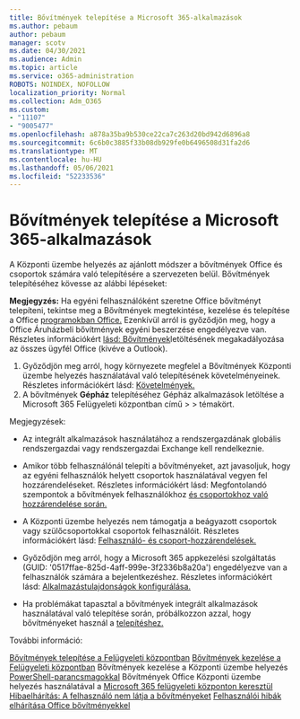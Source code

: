 ```yaml
---
title: Bővítmények telepítése a Microsoft 365-alkalmazások
ms.author: pebaum
author: pebaum
manager: scotv
ms.date: 04/30/2021
ms.audience: Admin
ms.topic: article
ms.service: o365-administration
ROBOTS: NOINDEX, NOFOLLOW
localization_priority: Normal
ms.collection: Adm_O365
ms.custom:
- "11107"
- "9005477"
ms.openlocfilehash: a878a35ba9b530ce22ca7c263d20bd942d6896a8
ms.sourcegitcommit: 6c6b0c3885f33b08db929fe0b6496508d31fa2d6
ms.translationtype: MT
ms.contentlocale: hu-HU
ms.lasthandoff: 05/06/2021
ms.locfileid: "52233536"
---
```

# <a name="deploying-add-ins-for-microsoft-365-apps"></a>Bővítmények telepítése a Microsoft 365-alkalmazások

A Központi üzembe helyezés az ajánlott módszer a bővítmények Office és csoportok számára való telepítésére a szervezeten belül. Bővítmények telepítéséhez kövesse az alábbi lépéseket:

**Megjegyzés:** Ha egyéni felhasználóként szeretne Office bővítményt telepíteni, tekintse meg a Bővítmények megtekintése, kezelése és telepítése a Office [programokban Office.](https://support.microsoft.com/topic/view-manage-and-install-add-ins-in-office-programs-16278816-1948-4028-91e5-76dca5380f8d) Ezenkívül arról is győződjön meg, hogy a Office Áruházbeli bővítmények egyéni beszerzése engedélyezve van. Részletes információkért [lásd: Bővítmények](https://docs.microsoft.com/microsoft-365/admin/manage/manage-addins-in-the-admin-center?view=o365-worldwide#prevent-add-in-downloads-by-turning-off-the-office-store-across-all-clients-except-outlook)letöltésének megakadályozása az összes ügyfél Office (kivéve a Outlook).

1. Győződjön meg arról, hogy környezete megfelel a Bővítmények Központi üzembe helyezés használatával való telepítésének követelményeinek. Részletes információkért lásd: [Követelmények.](https://docs.microsoft.com/microsoft-365/admin/manage/centralized-deployment-of-add-ins?#requirements)
2. A bővítmények **Gépház** telepítéséhez Gépház alkalmazások letöltése a Microsoft 365 Felügyeleti központban című  >    >   témakört. 

Megjegyzések: 

- Az integrált alkalmazások használatához a rendszergazdának globális rendszergazdai vagy rendszergazdai Exchange kell rendelkeznie.

- Amikor több felhasználónál telepíti a bővítményeket, azt javasoljuk, hogy az egyéni felhasználók helyett csoportok használatával vegyen fel hozzárendeléseket. Részletes információkért lásd: Megfontolandó szempontok a bővítmények felhasználókhoz [és csoportokhoz való hozzárendelése során.](https://docs.microsoft.com/microsoft-365/admin/manage/manage-deployment-of-add-ins?view=o365-worldwide#considerations-when-assigning-an-add-in-to-users-and-groups)

- A Központi üzembe helyezés nem támogatja a beágyazott csoportok vagy szülőcsoportokkal csoportok felhasználóit. Részletes információkért lásd: [Felhasználó- és csoport-hozzárendelések.](https://docs.microsoft.com/microsoft-365/admin/manage/centralized-deployment-of-add-ins?view=o365-worldwide#user-and-group-assignments)

- Győződjön meg arról, hogy a Microsoft 365 appkezelési szolgáltatás (GUID: '0517ffae-825d-4aff-999e-3f2336b8a20a') engedélyezve van a felhasználók számára a bejelentkezéshez. Részletes információkért lásd: [Alkalmazástulajdonságok konfigurálása.](https://docs.microsoft.com/azure/active-directory/manage-apps/add-application-portal-configure#configure-app-properties)

- Ha problémákat tapasztal a bővítmények integrált alkalmazások használatával való telepítése során, próbálkozzon azzal, hogy bővítményeket használ a [telepítéshez.](https://admin.microsoft.com/AdminPortal/Home?#/Settings/AddIns)

További információ:

[Bővítmények telepítése a Felügyeleti központban](https://docs.microsoft.com/microsoft-365/admin/manage/manage-deployment-of-add-ins) 
 [Bővítmények kezelése a Felügyeleti központban](https://docs.microsoft.com/microsoft-365/admin/manage/manage-addins-in-the-admin-center) 
 Bővítmények kezelése a Központi üzembe helyezés [PowerShell-parancsmagokkal](https://docs.microsoft.com/microsoft-365/enterprise/use-the-centralized-deployment-powershell-cmdlets-to-manage-add-ins) 
 Bővítmények Office Központi üzembe helyezés használatával a [Microsoft 365 felügyeleti központon keresztül](https://docs.microsoft.com/office/dev/add-ins/publish/centralized-deployment#publish-an-office-add-in-via-centralized-deployment) 
 [Hibaelhárítás: A felhasználó nem látja a bővítményeket](https://docs.microsoft.com/office365/troubleshoot/access-management/user-not-seeing-add-ins) 
 [Felhasználói hibák elhárítása Office bővítményekkel](https://docs.microsoft.com/office/dev/add-ins/testing/testing-and-troubleshooting)